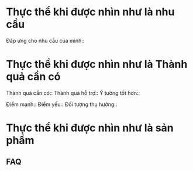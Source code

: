 # Thực thể khi được nhìn như là nhu cầu
Đáp ứng cho nhu cầu của mình::
# Thực thể khi được nhìn như là Thành quả cần có
Thành quả cần có::
Thành quả hỗ trợ::
Ý tưởng tốt hơn::

Điểm mạnh::
Điểm yếu::
Đối tượng thụ hưởng::

# Thực thể khi được nhìn như là sản phẩm
## FAQ